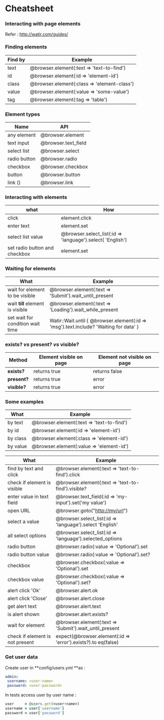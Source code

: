 # Cheatsheet

### Interacting with page elements

Refer :  <http://watir.com/guides/> 



### **Finding elements**

| Find by | Example                                     |
| ------- | ------------------------------------------- |
| text    | @browser.element(:text => 'text-to-find')   |
| id      | @browser.element(:id => 'element-id')       |
| class   | @browser.element(:class => 'element-class') |
| value   | @browser.element(:value => 'some-value')    |
| tag     | @browser.element(:tag => 'table')           |



### **Element types**

| Name         | API                 |
| ------------ | ------------------- |
| any element  | @browser.element    |
| text input   | @browser.text_field |
| select list  | @browser.select     |
| radio button | @browser.radio      |
| checkbox     | @browser.checkbox   |
| button       | @browser.button     |
| link (<a>)   | @browser.link       |

### **Interacting with elements**

| what                          | How                                                        |
| ----------------------------- | ---------------------------------------------------------- |
| click                         | element.click                                              |
| enter text                    | element.set                                                |
| select list value             | @browser.select_list(:id => 'language').select( 'English') |
| set radio button and checkbox | element.set                                                |



### **Waiting for elements**

| What                             | Example                                                      |
| -------------------------------- | ------------------------------------------------------------ |
| wait for element to be visible   | @browser.element(:text => 'Submit').wait_until_present       |
| wait **till** element is visible | @browser.element(:text => 'Loading').wait_while_present      |
| set wait for condition wait time | Watir::Wait.until { @browser.element(:id => 'msg').text.include? 'Waiting for data' } |

### exists? *vs* present? *vs* visible?

| Method       | Element visible on page | Element not visible on page |
| ------------ | ----------------------- | --------------------------- |
| **exists?**  | returns true            | returns false               |
| **present?** | returns true            | error                       |
| **visible?** | returns true            | error                       |



### **Some examples** 

| What     | Example                                   |
| -------- | ----------------------------------------- |
| by text  | @browser.element(:text => 'text-to-find') |
| by id    | @browser.element(:id => 'element-id')     |
| by class | @browser.element(:class => 'element-id')  |
| by value | @browser.element(:value => 'element-id')  |

| What                            | Example                                                      |
| ------------------------------- | ------------------------------------------------------------ |
| find by text and click          | @browser.element(:text => 'text-to-find').click              |
| check if element is visible     | @browser.element(:text => 'text-to-find').visible?           |
| enter value in text field       | @browser.text_field(:id => 'my-input').set('my value')       |
| open URL                        | @browser.goto("<http://my/url>")                             |
| select a value                  | @browser.select_list(:id => 'language').select 'English'     |
| all select options              | @browser.select_list(:id => 'language').selected_options     |
| radio button                    | @browser.radio(:value => 'Optional').set                     |
| radio button value              | @browser.radio(:value => 'Optional').set?                    |
| checkbox                        | @browser.checkbox(:value => 'Optional').set                  |
| checkbox value                  | @browser.checkbox(:value => 'Optional').set?                 |
| alert click 'Ok'                | @browser.alert.ok                                            |
| alert click 'Close'             | @browser.alert.close                                         |
| get alert text                  | @browser.alert.text                                          |
| is alert shown                  | @browser.alert.exists?                                       |
| wait for element                | @browser.element(:text => 'Submit').wait_until_present       |
| check if element is not present | expect(@browser.element(:id => 'error').exists?).to eq(false) |

### **Get user data**

Create user in **config/users.yml **as : 

```yaml
admin:
 username: <user-name>
 password: <user-password>
```

In tests access user by user name : 

```ruby
user     = @users.get(<user-name>)
username = user['username']
password = user['password']
```



### 